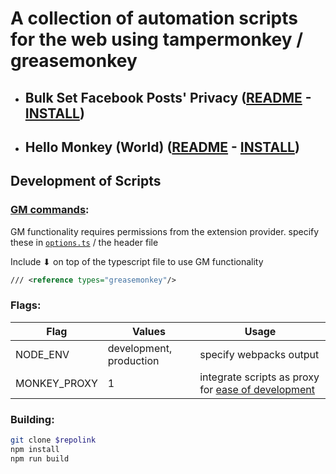 # A collection of automation scripts for the web using tampermonkey / greasemonkey

* ## Bulk Set Facebook Posts' Privacy ([README](./SetFacebookPostsPrivate/README.md) - [INSTALL](./SetFacebookPostsPrivate/GreaseMonkeySetFacebookPrivate.user.js))

* ## Hello Monkey (World) ([README](./HelloMonkey/README.md) - [INSTALL](./dist/HelloMonkey/HelloMonkey.user.js))

## Development of Scripts

### [GM commands](https://wiki.greasespot.net/Category:API_Reference):
GM functionality requires permissions from the extension provider. specify these in [`options.ts`](HelloMonkey/options.ts) / the header file

Include ⬇ on top of the typescript file to use GM functionality
```xml
/// <reference types="greasemonkey"/>
```

### Flags:
| Flag  | Values   | Usage   |
|-------------- | -------------- | -------------- |
| NODE_ENV    | development, production     | specify webpacks output     |
| MONKEY_PROXY    | 1     | integrate scripts as proxy for [ease of development](https://www.npmjs.com/package/webpack-userscript#:~:text=integration%20with%20webpack%20dev%20server%20and%20tampermonkey)     |

### Building:
```bash
git clone $repolink
npm install
npm run build
```
